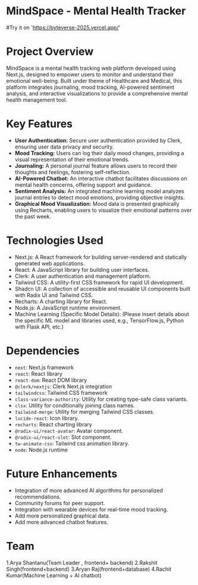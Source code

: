 # MindSpace - Mental Health Tracker
#Try it on 'https://byteverse-2025.vercel.app/'

# Project Overview

MindSpace is a  mental health tracking web platform developed using Next.js, designed to empower users to monitor and understand their emotional well-being. Built under theme of Healthcare and Medical, this platform integrates journaling, mood tracking, AI-powered sentiment analysis, and interactive visualizations to provide a comprehensive mental health management tool.

# Key Features

* **User Authentication:** Secure user authentication provided by Clerk, ensuring user data privacy and security.
* **Mood Tracking:** Users can log their daily mood changes, providing a visual representation of their emotional trends.
* **Journaling:** A personal journal feature allows users to record their thoughts and feelings, fostering self-reflection.
* **AI-Powered Chatbot:** An interactive chatbot facilitates discussions on mental health concerns, offering support and guidance.
* **Sentiment Analysis:** An integrated machine learning model analyzes journal entries to detect mood emotions, providing objective insights.
* **Graphical Mood Visualization:** Mood data is presented graphically using Recharts, enabling users to visualize their emotional patterns over the past week.

# Technologies Used

* Next.js: A React framework for building server-rendered and statically generated web applications.
* React: A JavaScript library for building user interfaces.
* Clerk: A user authentication and management platform.
* Tailwind CSS: A utility-first CSS framework for rapid UI development.
* Shadcn UI: A collection of accessible and reusable UI components built with Radix UI and Tailwind CSS.
* Recharts: A charting library for React.
* Node.js: A JavaScript runtime environment.
* Machine Learning (Specific Model Details): (Please insert details about the specific ML model and libraries used, e.g., TensorFlow.js, Python with Flask API, etc.)

# Dependencies

* `next`: Next.js framework
* `react`: React library
* `react-dom`: React DOM library
* `@clerk/nextjs`: Clerk Next.js integration
* `tailwindcss`: Tailwind CSS framework
* `class-variance-authority`: Utility for creating type-safe class variants.
* `clsx`: Utility for conditionally joining class names.
* `tailwind-merge`: Utility for merging Tailwind CSS classes.
* `lucide-react`: Icon library.
* `recharts`: React charting library
* `@radix-ui/react-avatar`: Avatar component.
* `@radix-ui/react-slot`: Slot component.
* `tw-animate-css`: Tailwind css animation library.
* `node`: Node.js runtime

# Future Enhancements

* Integration of more advanced AI algorithms for personalized recommendations.
* Community forums for peer support.
* Integration with wearable devices for real-time mood tracking.
* Add more personalized graphical data.
* Add more advanced chatbot features.

# Team

1.Arya Shantanu(Team Leader , frontend+ backend)
2.Rakshit Singh(frontend+backend)
3.Aryan Raj(frontend+database)
4.Rachit Kumar(Machine Learning + AI chatbot) 




